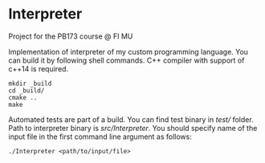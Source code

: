 # Interpreter

Project for the PB173 course @ FI MU

Implementation of interpreter of my custom programming language. You can build it by following shell commands. C++ compiler with support of c++14 is required.

```shell
mkdir _build
cd _build/
cmake ..
make
```
Automated tests are part of a build. You can find test binary in *test/* folder. Path to interpreter binary is *src/Interpreter*. You should specify name of the input file in the first command line argument as follows:
```shell
./Interpreter <path/to/input/file>
```
